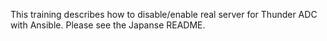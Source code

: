 This training describes how to disable/enable real server for Thunder ADC with Ansible. Please see the Japanse README.
